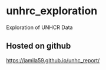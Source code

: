 # unhrc_exploration
Exploration of UNHCR Data

## Hosted on github 
https://jamila59.github.io/unhc_report/
